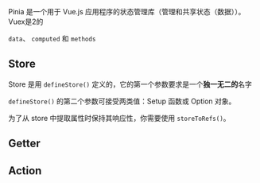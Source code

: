 Pinia 是一个用于 Vue.js 应用程序的状态管理库（管理和共享状态（数据））。Vuex是2的

`data`、 `computed` 和 `methods`
## Store
Store 是用 `defineStore()` 定义的，它的第一个参数要求是一个**独一无二的**名字

`defineStore()` 的第二个参数可接受两类值：Setup 函数或 Option 对象。

为了从 store 中提取属性时保持其响应性，你需要使用 `storeToRefs()`。

## Getter



## Action
